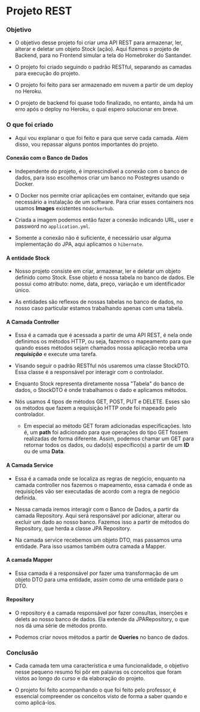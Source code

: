 # Projeto REST

### Objetivo
- O objetivo desse projeto foi criar uma API REST para armazenar, ler, alterar 
  e deletar um objeto Stock (ação). Aqui fizemos o projeto de Backend, para 
  no Frontend simular a tela do Homebroker do Santander.
  
- O projeto foi criado seguindo o padrão RESTful, separando as camadas para execução 
do projeto. 
  
- O projeto foi feito para ser armazenado em nuvem a partir de um deploy no Heroku.

- O projeto de backend foi quase todo finalizado, no entanto, ainda há um erro
após o deploy no Heroku, o qual espero solucionar em breve.
  

### O que foi criado
- Aqui vou explanar o que foi feito e para que serve cada camada. Além disso, vou repassar
alguns pontos importantes do projeto.
  
#### Conexão com o Banco de Dados
- Independente do projeto, é imprescindível a conexão com o banco de dados, para isso 
escolhemos criar um banco no Postegres usando o Docker.
  
- O Docker nos permite criar aplicações em container, evitando que seja necessário a 
instalação de um software. Para criar esses containers nos usamos **Images** existentes no`dockerhub`.
  
- Criada a imagem podemos então fazer a conexão indicando URL, user e password no `application.yml`.

- Somente a conexão não é suficiente, é necessário usar alguma implementação do JPA, aqui 
  aplicamos o `hibernate`. 

#### A entidade Stock
- Nosso projeto consiste em criar, armazenar, ler e deletar um objeto definido como
  Stock. Esse objeto é nossa tabela no banco de dados. Ele possui como atributo: nome, 
  data, preço, variação e um identificador único.
  
- As entidades são reflexos de nossas tabelas no banco de dados, no nosso caso
  particular estamos trabalhando apenas com uma tabela.
  
#### A Camada Controller
- Essa é a camada que é acessada a partir de uma API REST, é nela onde definimos os 
  métodos HTTP, ou seja, fazemos o mapeamento para que quando esses métodos sejam chamados
  nossa aplicação receba uma **_requisição_** e execute uma tarefa.
  
- Visando seguir o padrão RESTful nós usaremos uma classe StockDTO.
Essa classe é a responsável por interagir com o controlador.
  
- Enquanto Stock representa diretamente nossa "Tabela" do banco de dados, o StockDTO
é onde trabalhamos o dado e aplicamos métodos.

- Nós usamos 4 tipos de métodos GET, POST, PUT e DELETE. Esses são os métodos
  que fazem a requisição HTTP onde foi mapeado pelo controlador.
  - Em especial ao método GET foram adicionadas especificações. Isto é, um **path** foi 
  adicionado para que operações do tipo GET fossem realizadas de forma diferente.
    Assim, podemos chamar um GET para retornar todos os dados, ou dado(s) específico(s) a 
    partir de um **ID** ou de uma **Data**.
  
#### A Camada Service
- Essa é a camada onde se localiza as regras de negócio, enquanto na camada controller
  nos fazemos o mapeamento, essa camada é onde as requisições vão ser executadas de acordo com a regra
  de negócio definida.
  
- Nessa camada iremos interagir com o Banco de Dados, a partir da camada Repository.
Aqui será responsável por adicionar, alterar ou excluir um dado ao nosso banco. Fazemos 
  isso a partir de métodos do Repository, que herda a classe JPA Repository.
  
- Na camada service recebemos um objeto DTO, mas passamos uma entidade. Para isso
usamos também outra camada a Mapper.

#### A camada Mapper
- Essa camada é a responsável por fazer uma transformação de um objeto DTO para uma
entidade, assim como de uma entidade para o DTO.
  
#### Repository
- O repository é a camada responsável por fazer consultas, inserções e delets ao nosso 
banco de dados. Ela extende da JPARepository, o que nos dá uma série de métodos pronto.
  
- Podemos criar novos métodos a partir de **Queries** no 
  banco de dados.
  
### Conclusão
- Cada camada tem uma característica e uma funcionalidade, o objetivo nesse pequeno
resumo foi pôr em palavras os conceitos que foram vistos ao longo do curso e da elaboração
  do projeto.
  
- O projeto foi feito acompanhando o que foi feito pelo professor, é essencial compreender
os conceitos visto de forma a saber quando e como aplicá-los. 
  